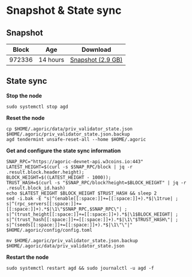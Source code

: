 # Snapshot & State sync

## Snapshot

| Block   | Age     | Download                                                                                                                        |
| ------- | ------- | ------------------------------------------------------------------------------------------------------------------------------- |
|   972336   |  14 hours | [Snapshot (2.9 GB)](https://s3.eu-central-1.amazonaws.com/w3coins.io/snapshots/agoric-testnet/agoric_snapsot_latest.tar.lz4)  |

## State sync

**Stop the node**

```
sudo systemctl stop agd
```

**Reset the node**

```
cp $HOME/.agoric/data/priv_validator_state.json $HOME/.agoric/priv_validator_state.json.backup
agd tendermint unsafe-reset-all --home $HOME/.agoric
```

**Get and configure the state sync information**

```
SNAP_RPC="https://agoric-devnet-api.w3coins.io:443"
LATEST_HEIGHT=$(curl -s $SNAP_RPC/block | jq -r .result.block.header.height);
BLOCK_HEIGHT=$((LATEST_HEIGHT - 1000));
TRUST_HASH=$(curl -s "$SNAP_RPC/block?height=$BLOCK_HEIGHT" | jq -r .result.block_id.hash) 
echo $LATEST_HEIGHT $BLOCK_HEIGHT $TRUST_HASH && sleep 2
sed -i.bak -E "s|^(enable[[:space:]]+=[[:space:]]+).*$|\1true| ;
s|^(rpc_servers[[:space:]]+=[[:space:]]+).*$|\1\"$SNAP_RPC,$SNAP_RPC\"| ;
s|^(trust_height[[:space:]]+=[[:space:]]+).*$|\1$BLOCK_HEIGHT| ;
s|^(trust_hash[[:space:]]+=[[:space:]]+).*$|\1\"$TRUST_HASH\"| ;
s|^(seeds[[:space:]]+=[[:space:]]+).*$|\1\"\"|" $HOME/.agoric/config/config.toml
```

```
mv $HOME/.agoric/priv_validator_state.json.backup $HOME/.agoric/data/priv_validator_state.json
```

**Restart the node**

```
sudo systemctl restart agd && sudo journalctl -u agd -f
```
